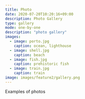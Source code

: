 ```yaml
---
title: Photo
date: 2020-07-20T10:20:16+09:00
description: Photo Gallery
type: gallery
mode: one-by-one
description: "photo gallery"
images:
  - image: porto.jpg
    caption: ocean, lighthouse
  - image: shell.jpg
    caption: beach
  - image: fish.jpg
    caption: prehistoric fish
  - image: train.jpg
    caption: train
image: images/feature2/gallery.png
---
```


Examples of photos
